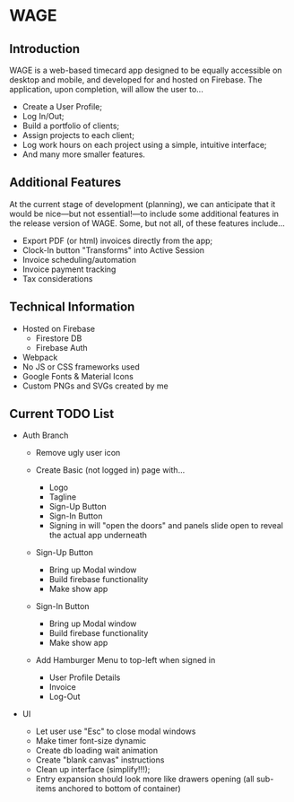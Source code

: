 # WAGE

## Introduction

WAGE is a web-based timecard app designed to be equally accessible on desktop and mobile, and developed for and hosted on Firebase. The application, upon completion, will allow the user
 to...

  * Create a User Profile;
  * Log In/Out;
  * Build a portfolio of clients;
  * Assign projects to each client;
  * Log work hours on each project using a simple, intuitive interface;
  * And many more smaller features.

## Additional Features

At the current stage of development (planning), we can anticipate that it would be nice—but not essential!—to include some additional features in the release version of WAGE. Some, but not all, of these features include...

  * Export PDF (or html) invoices directly from the app;
  * Clock-In button "Transforms" into Active Session
  * Invoice scheduling/automation
  * Invoice payment tracking
  * Tax considerations

## Technical Information

  * Hosted on Firebase
    * Firestore DB
    * Firebase Auth
  * Webpack
  * No JS or CSS frameworks used
  * Google Fonts & Material Icons
  * Custom PNGs and SVGs created by me

## Current TODO List

  * Auth Branch
    + Remove ugly user icon

    + Create Basic (not logged in) page with...
      * Logo
      * Tagline
      * Sign-Up Button
      * Sign-In Button
      * Signing in will "open the doors" and panels slide open to reveal the actual app underneath

    * Sign-Up Button
      * Bring up Modal window
      * Build firebase functionality
      * Make show app

    * Sign-In Button
      * Bring up Modal window
      * Build firebase functionality
      * Make show app

    * Add Hamburger Menu to top-left when signed in
      * User Profile Details
      * Invoice
      * Log-Out

  * UI
    * Let user use "Esc" to close modal windows
    * Make timer font-size dynamic
    * Create db loading wait animation
    * Create "blank canvas" instructions
    * Clean up interface (simplify!!!);
    * Entry expansion should look more like drawers opening (all sub-items anchored to bottom of container)
